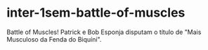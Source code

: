 # inter-1sem-battle-of-muscles
Battle of Muscles!
Patrick e Bob Esponja disputam o título de "Mais Musculoso da Fenda do Biquíni".

